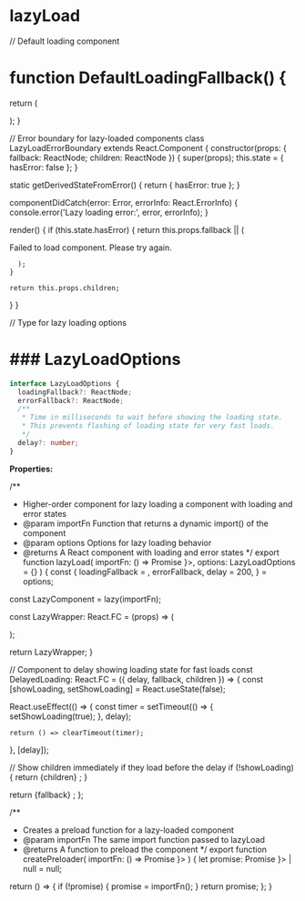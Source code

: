 # lazyLoad

// Default loading component
# function DefaultLoadingFallback() {
  return (
    
      

  );
}

// Error boundary for lazy-loaded components
class LazyLoadErrorBoundary extends React.Component {
  constructor(props: { fallback: ReactNode; children: ReactNode }) {
    super(props);
    this.state = { hasError: false };
  }

  static getDerivedStateFromError() {
    return { hasError: true };
  }

  componentDidCatch(error: Error, errorInfo: React.ErrorInfo) {
    console.error('Lazy loading error:', error, errorInfo);
  }

  render() {
    if (this.state.hasError) {
      return this.props.fallback || (
        
Failed to load component. Please try again.

      );
    }

    return this.props.children;
  }
}

// Type for lazy loading options
# ### LazyLoadOptions

```typescript
interface LazyLoadOptions {
  loadingFallback?: ReactNode;
  errorFallback?: ReactNode;
  /**
   * Time in milliseconds to wait before showing the loading state.
   * This prevents flashing of loading state for very fast loads.
   */
  delay?: number;
}
```

**Properties:**

/**
 * Higher-order component for lazy loading a component with loading and error states
 * @param importFn Function that returns a dynamic import() of the component
 * @param options Options for lazy loading behavior
 * @returns A React component with loading and error states
 */
export function lazyLoad(
  importFn: () => Promise }>,
  options: LazyLoadOptions = {}
) {
  const {
    loadingFallback = ,
    errorFallback,
    delay = 200,
  } = options;

  const LazyComponent = lazy(importFn);

  const LazyWrapper: React.FC = (props) => (
    
      
        
          

      

  );

  return LazyWrapper;
}

// Component to delay showing loading state for fast loads
const DelayedLoading: React.FC = ({ delay, fallback, children }) => {
  const [showLoading, setShowLoading] = React.useState(false);

  React.useEffect(() => {
    const timer = setTimeout(() => {
      setShowLoading(true);
    }, delay);

    return () => clearTimeout(timer);
  }, [delay]);

  // Show children immediately if they load before the delay
  if (!showLoading) {
    return 
{children}
;
  }

  return 
{fallback}
;
};

/**
 * Creates a preload function for a lazy-loaded component
 * @param importFn The same import function passed to lazyLoad
 * @returns A function to preload the component
 */
export function createPreloader(
  importFn: () => Promise }>
) {
  let promise: Promise }> | null = null;
  
  return () => {
    if (!promise) {
      promise = importFn();
    }
    return promise;
  };
}